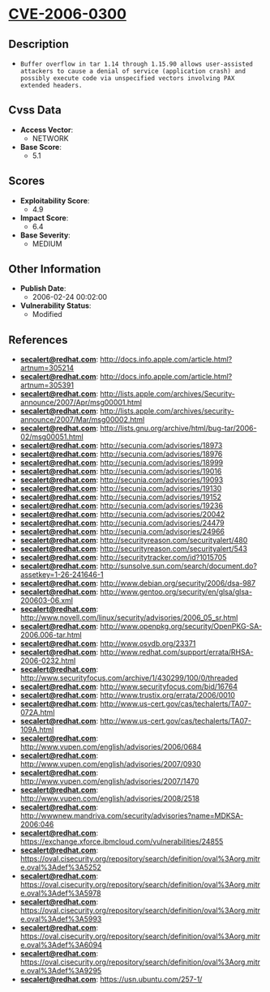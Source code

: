 
# [CVE-2006-0300](http://docs.info.apple.com/article.html?artnum=305214)

## Description

- `Buffer overflow in tar 1.14 through 1.15.90 allows user-assisted attackers to cause a denial of service (application crash) and possibly execute code via unspecified vectors involving PAX extended headers.`

## Cvss Data

- **Access Vector**:
  - NETWORK
- **Base Score**:
  - 5.1

## Scores

- **Exploitability Score**:
  - 4.9
- **Impact Score**:
  - 6.4
- **Base Severity**:
  - MEDIUM

## Other Information

- **Publish Date**:
  - 2006-02-24 00:02:00
- **Vulnerability Status**:
  - Modified

## References

- **secalert@redhat.com**: http://docs.info.apple.com/article.html?artnum=305214
- **secalert@redhat.com**: http://docs.info.apple.com/article.html?artnum=305391
- **secalert@redhat.com**: http://lists.apple.com/archives/Security-announce/2007/Apr/msg00001.html
- **secalert@redhat.com**: http://lists.apple.com/archives/security-announce/2007/Mar/msg00002.html
- **secalert@redhat.com**: http://lists.gnu.org/archive/html/bug-tar/2006-02/msg00051.html
- **secalert@redhat.com**: http://secunia.com/advisories/18973
- **secalert@redhat.com**: http://secunia.com/advisories/18976
- **secalert@redhat.com**: http://secunia.com/advisories/18999
- **secalert@redhat.com**: http://secunia.com/advisories/19016
- **secalert@redhat.com**: http://secunia.com/advisories/19093
- **secalert@redhat.com**: http://secunia.com/advisories/19130
- **secalert@redhat.com**: http://secunia.com/advisories/19152
- **secalert@redhat.com**: http://secunia.com/advisories/19236
- **secalert@redhat.com**: http://secunia.com/advisories/20042
- **secalert@redhat.com**: http://secunia.com/advisories/24479
- **secalert@redhat.com**: http://secunia.com/advisories/24966
- **secalert@redhat.com**: http://securityreason.com/securityalert/480
- **secalert@redhat.com**: http://securityreason.com/securityalert/543
- **secalert@redhat.com**: http://securitytracker.com/id?1015705
- **secalert@redhat.com**: http://sunsolve.sun.com/search/document.do?assetkey=1-26-241646-1
- **secalert@redhat.com**: http://www.debian.org/security/2006/dsa-987
- **secalert@redhat.com**: http://www.gentoo.org/security/en/glsa/glsa-200603-06.xml
- **secalert@redhat.com**: http://www.novell.com/linux/security/advisories/2006_05_sr.html
- **secalert@redhat.com**: http://www.openpkg.org/security/OpenPKG-SA-2006.006-tar.html
- **secalert@redhat.com**: http://www.osvdb.org/23371
- **secalert@redhat.com**: http://www.redhat.com/support/errata/RHSA-2006-0232.html
- **secalert@redhat.com**: http://www.securityfocus.com/archive/1/430299/100/0/threaded
- **secalert@redhat.com**: http://www.securityfocus.com/bid/16764
- **secalert@redhat.com**: http://www.trustix.org/errata/2006/0010
- **secalert@redhat.com**: http://www.us-cert.gov/cas/techalerts/TA07-072A.html
- **secalert@redhat.com**: http://www.us-cert.gov/cas/techalerts/TA07-109A.html
- **secalert@redhat.com**: http://www.vupen.com/english/advisories/2006/0684
- **secalert@redhat.com**: http://www.vupen.com/english/advisories/2007/0930
- **secalert@redhat.com**: http://www.vupen.com/english/advisories/2007/1470
- **secalert@redhat.com**: http://www.vupen.com/english/advisories/2008/2518
- **secalert@redhat.com**: http://wwwnew.mandriva.com/security/advisories?name=MDKSA-2006:046
- **secalert@redhat.com**: https://exchange.xforce.ibmcloud.com/vulnerabilities/24855
- **secalert@redhat.com**: https://oval.cisecurity.org/repository/search/definition/oval%3Aorg.mitre.oval%3Adef%3A5252
- **secalert@redhat.com**: https://oval.cisecurity.org/repository/search/definition/oval%3Aorg.mitre.oval%3Adef%3A5978
- **secalert@redhat.com**: https://oval.cisecurity.org/repository/search/definition/oval%3Aorg.mitre.oval%3Adef%3A5993
- **secalert@redhat.com**: https://oval.cisecurity.org/repository/search/definition/oval%3Aorg.mitre.oval%3Adef%3A6094
- **secalert@redhat.com**: https://oval.cisecurity.org/repository/search/definition/oval%3Aorg.mitre.oval%3Adef%3A9295
- **secalert@redhat.com**: https://usn.ubuntu.com/257-1/
